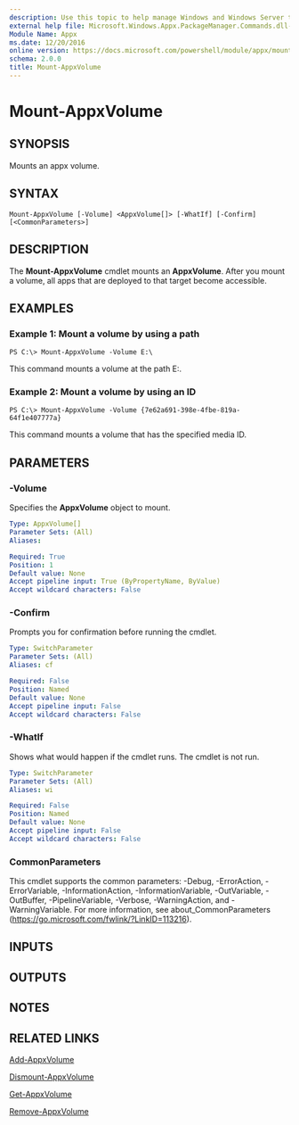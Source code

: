 ```yaml
---
description: Use this topic to help manage Windows and Windows Server technologies with Windows PowerShell.
external help file: Microsoft.Windows.Appx.PackageManager.Commands.dll-Help.xml
Module Name: Appx
ms.date: 12/20/2016
online version: https://docs.microsoft.com/powershell/module/appx/mount-appxvolume?view=windowsserver2019-ps&wt.mc_id=ps-gethelp
schema: 2.0.0
title: Mount-AppxVolume
---
```


# Mount-AppxVolume

## SYNOPSIS
Mounts an appx volume.

## SYNTAX

```
Mount-AppxVolume [-Volume] <AppxVolume[]> [-WhatIf] [-Confirm] [<CommonParameters>]
```

## DESCRIPTION
The **Mount-AppxVolume** cmdlet mounts an **AppxVolume**.
After you mount a volume, all apps that are deployed to that target become accessible.

## EXAMPLES

### Example 1: Mount a volume by using a path
```
PS C:\> Mount-AppxVolume -Volume E:\
```

This command mounts a volume at the path E:\.

### Example 2: Mount a volume by using an ID
```
PS C:\> Mount-AppxVolume -Volume {7e62a691-398e-4fbe-819a-64f1e407777a}
```

This command mounts a volume that has the specified media ID.

## PARAMETERS

### -Volume
Specifies the **AppxVolume** object to mount.

```yaml
Type: AppxVolume[]
Parameter Sets: (All)
Aliases:

Required: True
Position: 1
Default value: None
Accept pipeline input: True (ByPropertyName, ByValue)
Accept wildcard characters: False
```

### -Confirm
Prompts you for confirmation before running the cmdlet.

```yaml
Type: SwitchParameter
Parameter Sets: (All)
Aliases: cf

Required: False
Position: Named
Default value: None
Accept pipeline input: False
Accept wildcard characters: False
```

### -WhatIf
Shows what would happen if the cmdlet runs. The cmdlet is not run.

```yaml
Type: SwitchParameter
Parameter Sets: (All)
Aliases: wi

Required: False
Position: Named
Default value: None
Accept pipeline input: False
Accept wildcard characters: False
```

### CommonParameters
This cmdlet supports the common parameters: -Debug, -ErrorAction, -ErrorVariable, -InformationAction, -InformationVariable, -OutVariable, -OutBuffer, -PipelineVariable, -Verbose, -WarningAction, and -WarningVariable. For more information, see about_CommonParameters (https://go.microsoft.com/fwlink/?LinkID=113216).

## INPUTS

## OUTPUTS

## NOTES

## RELATED LINKS

[Add-AppxVolume](./Add-AppxVolume.md)

[Dismount-AppxVolume](./Dismount-AppxVolume.md)

[Get-AppxVolume](./Get-AppxVolume.md)

[Remove-AppxVolume](./Remove-AppxVolume.md)

